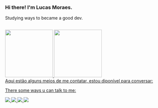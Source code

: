 ### Hi there! I'm Lucas Moraes.
Studying ways to became a good dev.
##
<div class="box-info">
    <a href="https://github.com/moraeszete">
    <img justify-itens="flex" height="155em" src="https://github-readme-stats.vercel.app/api?username=moraeszete&theme=ocean_dark&show_icons=true&include_all_commits=true&coun_private=true">
    <img justify-itens="flex" height="155em"  src="https://github-readme-stats.vercel.app/api/top-langs/?username=moraeszete&layout=compact&theme=ocean_dark&langs_count=8">
    </div>
Aqui estão alguns meios de me contatar, estou diponível para conversar: 
        
There some ways u can talk to me: 
<div>
  <a align="center" href="https://twitter.com/Moraes_LSM"><img src="https://img.shields.io/badge/Twitter-1DA1F2?style=for-the-badge&logo=twitter&logoColor=white">
  <a align="center" href="mailto:lucas.moraes24536@gmail.com"><img src="https://img.shields.io/badge/Gmail-D14836?style=for-the-badge&logo=gmail&logoColor=white">
  <a align="center" href="https://www.twitch.tv/Mory_uh"><img src="https://img.shields.io/badge/Twitch-9146FF?style=for-the-badge&logo=twitch&logoColor=white">
  <a align="center" href="https://www.linkedin.com/in/lucas-moraes-6b24bb21b/"><img src="https://img.shields.io/badge/LinkedIn-0077B5?style=for-the-badge&logo=linkedin&logoColor=white">
</div>
 
